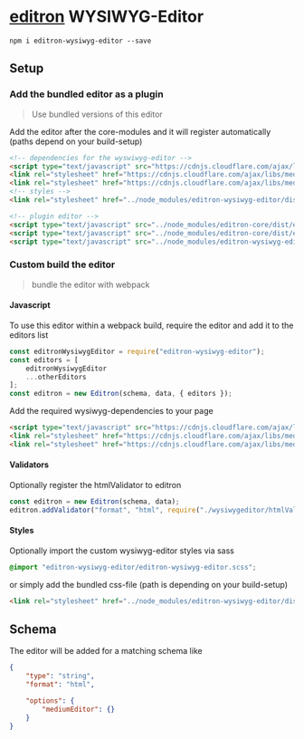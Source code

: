 # [editron](https://github.com/sueddeutsche/editron) WYSIWYG-Editor

`npm i editron-wysiwyg-editor --save`


## Setup

### Add the bundled editor as a plugin

> Use bundled versions of this editor


Add the editor after the core-modules and it will register automatically (paths depend on your build-setup)

```html
<!-- dependencies for the wyswiwyg-editor -->
<script type="text/javascript" src="https://cdnjs.cloudflare.com/ajax/libs/medium-editor/5.16.1/js/medium-editor.min.js"></script>
<link rel="stylesheet" href="https://cdnjs.cloudflare.com/ajax/libs/medium-editor/5.16.1/css/medium-editor.min.css">
<link rel="stylesheet" href="https://cdnjs.cloudflare.com/ajax/libs/medium-editor/5.16.1/css/themes/bootstrap.css">
<!-- styles -->
<link rel="stylesheet" href="../node_modules/editron-wysiwyg-editor/dist/editron-wysiwyg-editor.css">

<!-- plugin editor -->
<script type="text/javascript" src="../node_modules/editron-core/dist/editron-modules.js"></script>
<script type="text/javascript" src="../node_modules/editron-core/dist/editron-core.js"></script>
<script type="text/javascript" src="../node_modules/editron-wysiwyg-editor/dist/editron-wysiwyg-editor.js"></script>
```


### Custom build the editor

> bundle the editor with webpack


#### Javascript

To use this editor within a webpack build, require the editor and add it to the editors list

```js
const editronWysiwygEditor = require("editron-wysiwyg-editor");
const editors = [
    editronWysiwygEditor
    ...otherEditors
];
const editron = new Editron(schema, data, { editors });
```

Add the required wysiwyg-dependencies to your page

```html
<script type="text/javascript" src="https://cdnjs.cloudflare.com/ajax/libs/medium-editor/5.16.1/js/medium-editor.min.js"></script>
<link rel="stylesheet" href="https://cdnjs.cloudflare.com/ajax/libs/medium-editor/5.16.1/css/medium-editor.min.css">
<link rel="stylesheet" href="https://cdnjs.cloudflare.com/ajax/libs/medium-editor/5.16.1/css/themes/bootstrap.css">
```


#### Validators

Optionally register the htmlValidator to editron

```js
const editron = new Editron(schema, data);
editron.addValidator("format", "html", require("./wysiwygeditor/htmlValidator").validate);
```


#### Styles

Optionally import the custom wysiwyg-editor styles via sass

```scss
@import "editron-wysiwyg-editor/editron-wysiwyg-editor.scss";
```

or simply add the bundled css-file (path is depending on your build-setup)

```html
<link rel="stylesheet" href="../node_modules/editron-wysiwyg-editor/dist/editron-wysiwyg-editor.css">
```


## Schema

The editor will be added for a matching schema like

```json
{
    "type": "string",
    "format": "html",

    "options": {
        "mediumEditor": {}
    }
}
```

